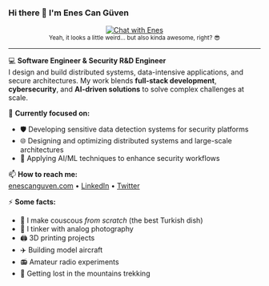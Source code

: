### Hi there 👋 I'm Enes Can Güven

<p align="center">
  <a href="https://chat.enescanguven.com">
    <img src="https://enescanguven.com/chatwithenes.png" alt="Chat with Enes">
  </a>
  <br>
  <sub>Yeah, it looks a little weird… but also kinda awesome, right? 😎</sub>
</p>

---

💻 **Software Engineer & Security R&D Engineer**  
I design and build distributed systems, data-intensive applications, and secure architectures. My work blends **full-stack development**, **cybersecurity**, and **AI-driven solutions** to solve complex challenges at scale.  

🚀 **Currently focused on:**  
- 🛡️ Developing sensitive data detection systems for security platforms  
- 🌐 Designing and optimizing distributed systems and large-scale architectures  
- 🧠 Applying AI/ML techniques to enhance security workflows  


📫 **How to reach me:**  
[enescanguven.com](https://enescanguven.com) • [LinkedIn](https://linkedin.com/in/guvenenes) • [Twitter](https://twitter.com/enscngvn)  

⚡ **Some facts:**  
- 🍲 I make couscous *from scratch* (the best Turkish dish)  
- 📸 I tinker with analog photography  
- 🖨️ 3D printing projects  
- ✈️ Building model aircraft  
- 📻 Amateur radio experiments  
- 🥾 Getting lost in the mountains trekking  
